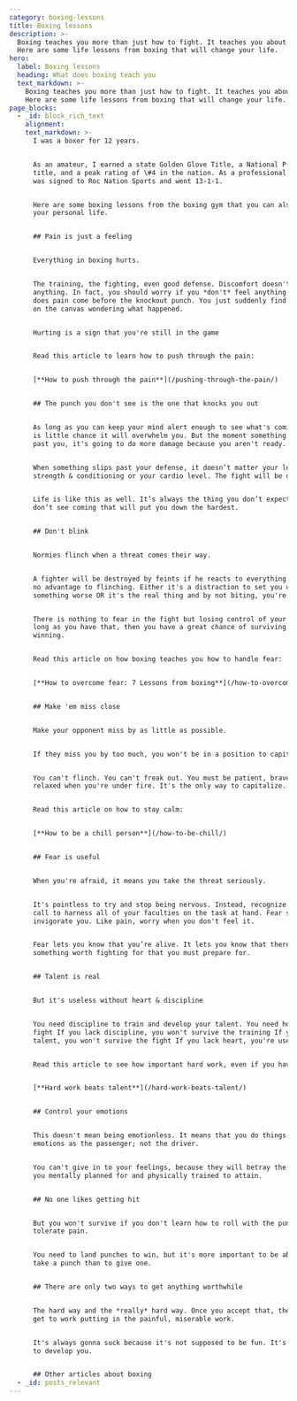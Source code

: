 ```yaml
---
category: boxing-lessons
title: Boxing lessons
description: >-
  Boxing teaches you more than just how to fight. It teaches you about life.
  Here are some life lessons from boxing that will change your life.
hero:
  label: Boxing lessons
  heading: What does boxing teach you
  text_markdown: >-
    Boxing teaches you more than just how to fight. It teaches you about life.
    Here are some life lessons from boxing that will change your life.
page_blocks:
  - _id: block_rich_text
    alignment:
    text_markdown: >-
      I was a boxer for 12 years.


      As an amateur, I earned a state Golden Glove Title, a National P.A.L.
      title, and a peak rating of \#4 in the nation. As a professional boxer, I
      was signed to Roc Nation Sports and went 13-1-1.


      Here are some boxing lessons from the boxing gym that you can also use in
      your personal life.


      ## Pain is just a feeling


      Everything in boxing hurts.


      The training, the fighting, even good defense. Discomfort doesn't mean
      anything. In fact, you should worry if you *don't* feel anything. Rarely,
      does pain come before the knockout punch. You just suddenly find yourself
      on the canvas wondering what happened.


      Hurting is a sign that you're still in the game


      Read this article to learn how to push through the pain:


      [**How to push through the pain**](/pushing-through-the-pain/)


      ## The punch you don't see is the one that knocks you out


      As long as you can keep your mind alert enough to see what's coming, there
      is little chance it will overwhelm you. But the moment something sneaks
      past you, it's going to do more damage because you aren't ready.


      When something slips past your defense, it doesn’t matter your level of
      strength & conditioning or your cardio level. The fight will be over.


      Life is like this as well. It’s always the thing you don’t expect and
      don’t see coming that will put you down the hardest.


      ## Don't blink


      Normies flinch when a threat comes their way.


      A fighter will be destroyed by feints if he reacts to everything. There is
      no advantage to flinching. Either it's a distraction to set you up for
      something worse OR it's the real thing and by not biting, you're ready.


      There is nothing to fear in the fight but losing control of your mind. As
      long as you have that, then you have a great chance of surviving and even
      winning.


      Read this article on how boxing teaches you how to handle fear:


      [**How to overcome fear: 7 Lessons from boxing**](/how-to-overcome-fear/)


      ## Make 'em miss close


      Make your opponent miss by as little as possible.


      If they miss you by too much, you won't be in a position to capitalize.


      You can't flinch. You can't freak out. You must be patient, brave, and
      relaxed when you're under fire. It's the only way to capitalize.


      Read this article on how to stay calm:


      [**How to be a chill person**](/how-to-be-chill/)


      ## Fear is useful


      When you're afraid, it means you take the threat seriously.


      It's pointless to try and stop being nervous. Instead, recognize it as a
      call to harness all of your faculties on the task at hand. Fear should
      invigorate you. Like pain, worry when you don't feel it.


      Fear lets you know that you’re alive. It lets you know that there is
      something worth fighting for that you must prepare for.


      ## Talent is real


      But it's useless without heart & discipline


      You need discipline to train and develop your talent. You need heart to
      fight If you lack discipline, you won't survive the training If you lack
      talent, you won't survive the fight If you lack heart, you're useless.


      Read this article to see how important hard work, even if you have talent:


      [**Hard work beats talent**](/hard-work-beats-talent/)


      ## Control your emotions


      This doesn't mean being emotionless. It means that you do things with your
      emotions as the passenger; not the driver.


      You can't give in to your feelings, because they will betray the future
      you mentally planned for and physically trained to attain.


      ## No one likes getting hit


      But you won't survive if you don't learn how to roll with the punches and
      tolerate pain.


      You need to land punches to win, but it's more important to be able to
      take a punch than to give one.


      ## There are only two ways to get anything worthwhile


      The hard way and the *really* hard way. Once you accept that, then you can
      get to work putting in the painful, miserable work.


      It's always gonna suck because it's not supposed to be fun. It's supposed
      to develop you.


      ## Other articles about boxing
  - _id: posts_relevant
---
```

